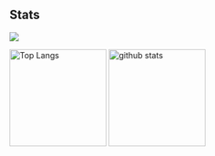 ## Stats
![](http://github-profile-summary-cards.vercel.app/api/cards/profile-details?username=KosukeNonaka&theme=gruvbox)
<div align="left"> 
  <img alt="Top Langs" height="170px" src="https://github-readme-stats.vercel.app/api?username=KosukeNonaka&theme=vue-dark&layout=compact" />
  <img alt="github stats" height="170px" src="https://github-readme-stats.vercel.app/api/top-langs/?username=KosukeNonaka&theme=vue-dark&layout=compact" />
</div>

